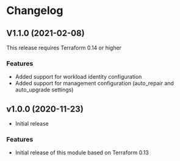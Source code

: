 # Changelog

## V1.1.0 (2021-02-08)

This release requires Terraform 0.14 or higher

### Features
* Added support for workload identity configuration
* Added support for management configuration (auto_repair and auto_upgrade settings)

## v1.0.0 (2020-11-23)

* Initial release

### Features

* Initial release of this module based on Terraform 0.13
